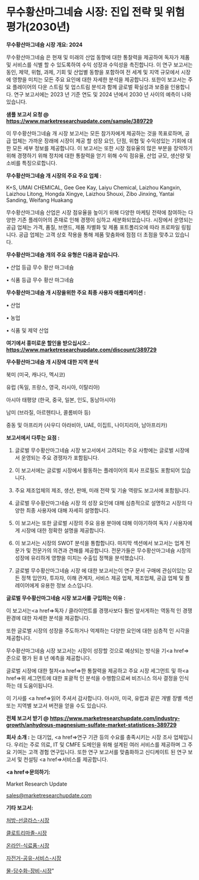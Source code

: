 # 무수황산마그네슘 시장: 진입 전략 및 위험 평가(2030년)

<strong>무수황산마그네슘 시장 개요: 2024</strong>

무수황산마그네슘 은 현재 및 미래의 산업 동향에 대한 통찰력을 제공하여 독자가 제품 및 서비스를 식별 할 수 있도록하여 수익 성장과 수익성을 촉진합니다. 이 연구 보고서는 동인, 제약, 위협, 과제, 기회 및 산업별 동향을 포함하여 전 세계 및 지역 규모에서 시장에 영향을 미치는 모든 주요 요인에 대한 자세한 분석을 제공합니다. 또한이 보고서는 주요 플레이어의 다운 스트림 및 업스트림 분석과 함께 글로벌 확실성과 보증을 인용합니다. 연구 보고서에는 2023 년 기준 연도 및 2024 년에서 2030 년 사이의 예측이 나와 있습니다.



<strong>샘플 보고서 요청 @ <a href=https://www.marketresearchupdate.com/sample/389729>https://www.marketresearchupdate.com/sample/389729</a></strong>

이 무수황산마그네슘 개 시장 보고서는 모든 참가자에게 제공하는 것을 목표로하며, 공급 업체는 가까운 장래에 시장이 제공 할 성장 요인, 단점, 위협 및 수익성있는 기회에 대한 모든 세부 정보를 제공합니다. 이 보고서는 또한 시장 점유율의 많은 부분을 장악하기 위해 경쟁하기 위해 정치에 대한 통찰력을 얻기 위해 수익 점유율, 산업 규모, 생산량 및 소비를 특징으로합니다.



<strong>무수황산마그네슘 개 시장의 주요 주요 업체 :</strong>

K+S, UMAI CHEMICAL, Gee Gee Kay, Laiyu Chemical, Laizhou Kangxin, Laizhou Litong, Hongda Xingye, Laizhou Shouxi, Zibo Jinxing, Yantai Sanding, Weifang Huakang

무수황산마그네슘 산업은 시장 점유율을 높이기 위해 다양한 마케팅 전략에 참여하는 다양한 기존 플레이어의 존재로 인해 경쟁이 심하고 세분화되었습니다. 시장에서 운영되는 공급 업체는 가격, 품질, 브랜드, 제품 차별화 및 제품 포트폴리오에 따라 프로파일 링됩니다. 공급 업체는 고객 상호 작용을 통해 제품 맞춤화에 점점 더 초점을 맞추고 있습니다.



<strong>무수황산마그네슘 개의 주요 유형은 다음과 같습니다.</strong>

• 산업 등급 무수 황산 마그네슘

• 식품 등급 무수 황산 마그네슘



<strong>무수황산마그네슘 개 시장을위한 주요 최종 사용자 애플리케이션 :</strong>

• 산업

• 농업

• 식품 및 제약 산업



<strong>여기에서 흥미로운 할인을 받으십시오.: <a href=https://www.marketresearchupdate.com/discount/389729>https://www.marketresearchupdate.com/discount/389729</a></strong>



<strong>무수황산마그네슘 개 시장에 대한 지역 분석</strong>

북미 (미국, 캐나다, 멕시코)

유럽 (독일, 프랑스, 영국, 러시아, 이탈리아)

아시아 태평양 (한국, 중국, 일본, 인도, 동남아시아)

남미 (브라질, 아르헨티나, 콜롬비아 등)

중동 및 아프리카 (사우디 아라비아, UAE, 이집트, 나이지리아, 남아프리카)



<strong>보고서에서 다루는 요점 :</strong>

1. 글로벌 무수황산마그네슘 시장 보고서에서 고려되는 주요 사항에는 글로벌 시장에서 운영되는 주요 경쟁자가 포함됩니다.

2. 이 보고서에는 글로벌 시장에서 활동하는 플레이어의 회사 프로필도 포함되어 있습니다.

3. 주요 제조업체의 제조, 생산, 판매, 미래 전략 및 기술 역량도 보고서에 포함됩니다.

4. 글로벌 무수황산마그네슘 시장 의 성장 요인에 대해 심층적으로 설명하고 시장의 다양한 최종 사용자에 대해 자세히 설명합니다.

5. 이 보고서는 또한 글로벌 시장의 주요 응용 분야에 대해 이야기하여 독자 / 사용자에게 시장에 대한 정확한 설명을 제공합니다.

6. 이 보고서는 시장의 SWOT 분석을 통합합니다. 마지막 섹션에서 보고서는 업계 전문가 및 전문가의 의견과 견해를 제공합니다. 전문가들은 무수황산마그네슘 시장의 성장에 유리하게 영향을 미치는 수출입 정책을 분석했습니다.

7. 글로벌 무수황산마그네슘 시장 에 대한 보고서는이 연구 문서 구매에 관심이있는 모든 정책 입안자, 투자자, 이해 관계자, 서비스 제공 업체, 제조업체, 공급 업체 및 플레이어에게 유용한 정보 소스입니다.



<strong>글로벌 무수황산마그네슘 시장 보고서를 구입하는 이유 :</strong>

이 보고서는<a href=>독자 / 클</a>라이언트를 경쟁사보다 훨씬 앞서게하는 역동적 인 경쟁 환경에 대한 자세한 분석을 제공합니다.

또한 글로벌 시장의 성장을 주도하거나 억제하는 다양한 요인에 대한 심층적 인 시각을 제공합니다.

무수황산마그네슘 시장 보고서는 시장이 성장할 것으로 예상되는 방식을 기<a href=>준으로</a> 평가 된 8 년 예측을 제공합니다.

글로벌 시장에 대한 철저<a href=>한 통찰력</a>을 제공하고 주요 시장 세그먼트 및 하<a href=>위 세그</a>먼트에 대한 포괄적 인 분석을 수행함으로써 비즈니스 의사 결정을 인식하는 데 도움이됩니다.

이 기사를 <a href=>읽어 주</a>셔서 감사합니다. 아시아, 미국, 유럽과 같은 개별 장별 섹션 또는 지역별 보고서 버전을 얻을 수도 있습니다.



<strong>전체 보고서 받기 @ <a href=https://www.marketresearchupdate.com/industry-growth/anhydrous-magnesium-sulfate-market-statistices-389729>https://www.marketresearchupdate.com/industry-growth/anhydrous-magnesium-sulfate-market-statistices-389729</a></strong>



<strong>회사 소개 :</strong>
는 대기업, <a href=>연구 기</a>관 등의 수요를 충족시키는 시장 조사 업체입니다. 우리는 주로 의료, IT 및 CMFE 도메인을 위해 설계된 여러 서비스를 제공하며 그 주요 기여는 고객 경험 연구입니다. 또한 연구 보고서를 맞춤화하고 신디케이트 된 연구 보고서 및 컨설팅 <a href=>서비</a>스를 제공합니다.



<strong><a href=>문의하기:</a></strong>

Market Research Update

sales@marketresearchupdate.com



<strong>기타 보고서:</strong>

<a href=https://www.linkedin.com/pulse/처방-선글라스-시장-진입-전략-및-위험-평가2029년-survey-spotlight-pro-24-analysis/>처방-선글라스-시장</a>

<a href=https://www.linkedin.com/pulse/클로트리마졸-시장-동향-및-성장-전망-trendsetters-talk-360-analysis-yebxf/>클로트리마졸-시장</a>

<a href=https://www.linkedin.com/pulse/온라인-식료품-시장-경쟁-분석-및-성장-잠재력-2029-consumer-connection-chronicles-24--n9yxf/>온라인-식료품-시장</a>

<a href=https://www.linkedin.com/pulse/자전거-공유-서비스-시장-동향-및-성장-전망-survey-savvy-insights-360-analysis-gvoef/>자전거-공유-서비스-시장</a>

<a href=https://www.linkedin.com/pulse/물-담수화-장비-시장-경쟁-분석-및-성장-잠재력-2030-market-matrix-musings-analysis-wf04f/>물-담수화-장비-시장</a>"
